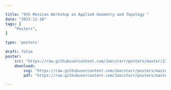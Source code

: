 ```yaml
---

title: "9th Mexican Workshop on Applied Geometry and Topology "
date: "2023-11-10"
tags: [
    "Posters",
]

type: 'posters'

draft: false
poster:
    src: "https://raw.githubusercontent.com/Joecstarr/posters/master/23/9thmex/poster.svg"
    download:
        svg: "https://raw.githubusercontent.com/Joecstarr/posters/master/23/9thmex/poster.svg"
        pdf: "https://raw.githubusercontent.com/Joecstarr/posters/master/23/9thmex/Starr_poster_9mw.pdf"

---
```


